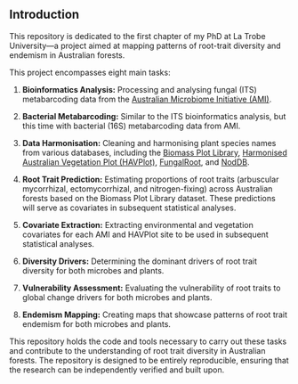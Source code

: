 ## Introduction

This repository is dedicated to the first chapter of my PhD at La Trobe University—a project aimed at mapping patterns of root-trait diversity and endemism in Australian forests.

This project encompasses eight main tasks:

1. **Bioinformatics Analysis:** Processing and analysing fungal (ITS) metabarcoding data from the [Australian Microbiome Initiative (AMI)](https://www.australianmicrobiome.com/).

2. **Bacterial Metabarcoding:** Similar to the ITS bioinformatics analysis, but this time with bacterial (16S) metabarcoding data from AMI.

3. **Data Harmonisation:** Cleaning and harmonising plant species names from various databases, including the [Biomass Plot Library](https://portal.tern.org.au/metadata/23218#:~:text=The%20Biomass%20Plot%20Library%20is,private%20companies%20and%20other%20agencies.), [Harmonised Australian Vegetation Plot (HAVPlot)](https://data.csiro.au/collection/csiro:54461?_st=browse&_str=6&_si=2&browseType=kw&browseValue=vegetation), [FungalRoot](https://nph.onlinelibrary.wiley.com/doi/full/10.1111/nph.18207), and [NodDB](https://onlinelibrary.wiley.com/doi/10.1111/jvs.12627).

4. **Root Trait Prediction:** Estimating proportions of root traits (arbuscular mycorrhizal, ectomycorrhizal, and nitrogen-fixing) across Australian forests based on the Biomass Plot Library dataset. These predictions will serve as covariates in subsequent statistical analyses.

5. **Covariate Extraction:** Extracting environmental and vegetation covariates for each AMI and HAVPlot site to be used in subsequent statistical analyses.

6. **Diversity Drivers:** Determining the dominant drivers of root trait diversity for both microbes and plants.

7. **Vulnerability Assessment:** Evaluating the vulnerability of root traits to global change drivers for both microbes and plants.

8. **Endemism Mapping:** Creating maps that showcase patterns of root trait endemism for both microbes and plants.

This repository holds the code and tools necessary to carry out these tasks and contribute to the understanding of root trait diversity in Australian forests. The repository is designed to be entirely reproducible, ensuring that the research can be independently verified and built upon.